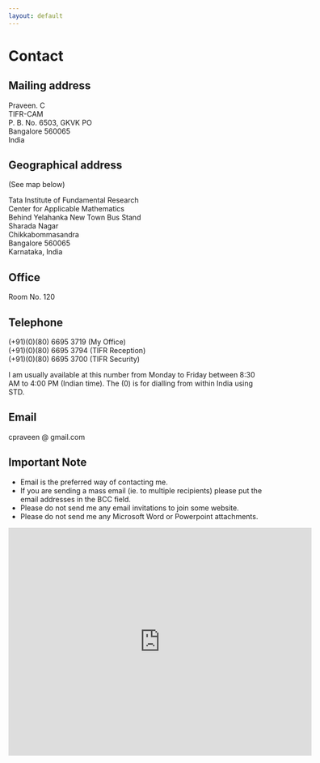 ```yaml
---
layout: default
---
```


# Contact

## Mailing address

Praveen. C  
TIFR-CAM  
P. B. No. 6503, GKVK PO  
Bangalore 560065  
India

## Geographical address

(See map below)

Tata Institute of Fundamental Research  
Center for Applicable Mathematics  
Behind Yelahanka New Town Bus Stand  
Sharada Nagar  
Chikkabommasandra  
Bangalore 560065  
Karnataka, India

## Office

Room No. 120

## Telephone

(+91)(0)(80) 6695 3719 (My Office)  
(+91)(0)(80) 6695 3794 (TIFR Reception)  
(+91)(0)(80) 6695 3700 (TIFR Security)

I am usually available at this number from Monday to Friday between 8:30 AM to 4:00 PM (Indian time). The (0) is for dialling from within India using STD.

## Email

cpraveen @ gmail.com

## Important Note

* Email is the preferred way of contacting me.
* If you are sending a mass email (ie. to multiple recipients) please put the email addresses in the BCC field.
* Please do not send me any email invitations to join some website.
* Please do not send me any Microsoft Word or Powerpoint attachments.

<p style="text-align:center;">
<iframe src="https://www.google.com/maps/embed?pb=!1m14!1m8!1m3!1d15544.343870278963!2d77.576731!3d13.093738!3m2!1i1024!2i768!4f13.1!3m3!1m2!1s0x0%3A0x24b3b29221f7ee50!2sTIFR+Centre+for+Applicable+Mathematics!5e0!3m2!1sen!2sus!4v1445236857442" width="600" height="450" frameborder="0" style="border:0" allowfullscreen></iframe>
</p>
